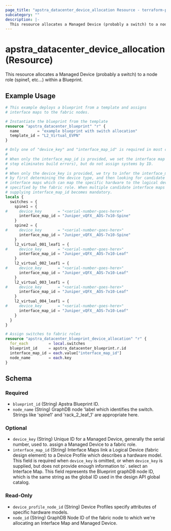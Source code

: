 ```yaml
---
page_title: "apstra_datacenter_device_allocation Resource - terraform-provider-apstra"
subcategory: ""
description: |-
  This resource allocates a Managed Device (probably a switch) to a node role (spine1, etc...) within a Blueprint.
---
```


# apstra_datacenter_device_allocation (Resource)

This resource allocates a Managed Device (probably a switch) to a node role (spine1, etc...) within a Blueprint.

## Example Usage

```terraform
# This example deploys a blueprint from a template and assigns
# interface maps to the fabric nodes.

# Instantiate the blueprint from the template
resource "apstra_datacenter_blueprint" "r" {
  name        = "example blueprint with switch allocation"
  template_id = "L2_Virtual_EVPN"
}

# Only one of "device_key" and "interface_map_id" is required in most cases.
#
# When only the interface_map_id is provided, we set the interface map (this
# step eliminates build errors), but do not assign systems by ID.
#
# When only the device_key is provided, we try to infer the interface_map_id
# by first determining the device type, and then looking for candidate
# interface maps which can map the specific hardware to the logical device
# specified by the fabric role. When multiple candidate interface maps exist
# supplying interface_map_id becomes mandatory.
locals {
  switches = {
    spine1 = {
#     device_key       = "<serial-number-goes-here>"
      interface_map_id = "Juniper_vQFX__AOS-7x10-Spine"
    }
    spine2 = {
#     device_key       = "<serial-number-goes-here>"
      interface_map_id = "Juniper_vQFX__AOS-7x10-Spine"
    }
    l2_virtual_001_leaf1 = {
#     device_key       = "<serial-number-goes-here>"
      interface_map_id = "Juniper_vQFX__AOS-7x10-Leaf"
    }
    l2_virtual_002_leaf1 = {
#     device_key       = "<serial-number-goes-here>"
      interface_map_id = "Juniper_vQFX__AOS-7x10-Leaf"
    }
    l2_virtual_003_leaf1 = {
#     device_key       = "<serial-number-goes-here>"
      interface_map_id = "Juniper_vQFX__AOS-7x10-Leaf"
    }
    l2_virtual_004_leaf1 = {
#     device_key       = "<serial-number-goes-here>"
      interface_map_id = "Juniper_vQFX__AOS-7x10-Leaf"
    }
  }
}

# Assign switches to fabric roles
resource "apstra_datacenter_blueprint_device_allocation" "r" {
  for_each         = local.switches
  blueprint_id     = apstra_datacenter_blueprint.r.id
  interface_map_id = each.value["interface_map_id"]
  node_name        = each.key
}
```

<!-- schema generated by tfplugindocs -->
## Schema

### Required

- `blueprint_id` (String) Apstra Blueprint ID.
- `node_name` (String) GraphDB node 'label which identifies the switch. Strings like 'spine1' and 'rack_2_leaf_1' are appropriate here.

### Optional

- `device_key` (String) Unique ID for a Managed Device, generally the serial number, used to. assign a Managed Device to a fabric role.
- `interface_map_id` (String) Interface Maps link a Logical Device (fabric design element) to a Device Profile which describes a hardware model. This field is required when `device_key` is omitted, or when `device_key` is supplied, but does not provide enough information to`. select an Interface Map. This field represents the Blueprint graphDB node ID, which is the same string as the global ID used in the design API global catalog.

### Read-Only

- `device_profile_node_id` (String) Device Profiles specify attributes of specific hardware models.
- `node_id` (String) GraphDB Node ID of the fabric node to which we're allocating an Interface Map and Managed Device.
